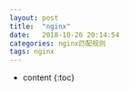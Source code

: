 ```yaml
---
layout: post
title:  "nginx"
date:   2018-10-26 20:14:54
categories: nginx匹配规则
tags: nginx
---
```

* content
{:toc}

